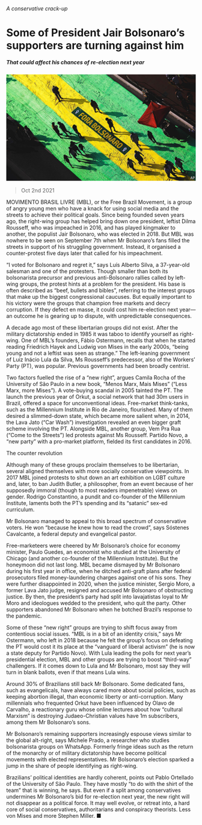 ###### A conservative crack-up

# Some of President Jair Bolsonaro’s supporters are turning against him 

##### That could affect his chances of re-election next year 

![image](images/20211002_AMP001_0.jpg) 

> Oct 2nd 2021 

MOVIMENTO BRASIL LIVRE (MBL), or the Free Brazil Movement, is a group of angry young men who have a knack for using social media and the streets to achieve their political goals. Since being founded seven years ago, the right-wing group has helped bring down one president, leftist Dilma Rousseff, who was impeached in 2016, and has played kingmaker to another, the populist Jair Bolsonaro, who was elected in 2018. But MBL was nowhere to be seen on September 7th when Mr Bolsonaro’s fans filled the streets in support of his struggling government. Instead, it organised a counter-protest five days later that called for his impeachment.

“I voted for Bolsonaro and regret it,” says Luís Alberto Silva, a 37-year-old salesman and one of the protesters. Though smaller than both its bolsonarista precursor and previous anti-Bolsonaro rallies called by left-wing groups, the protest hints at a problem for the president. His base is often described as “beef, bullets and bibles”, referring to the interest groups that make up the biggest congressional caucuses. But equally important to his victory were the groups that champion free markets and decry corruption. If they defect en masse, it could cost him re-election next year—an outcome he is gearing up to dispute, with unpredictable consequences.


A decade ago most of these libertarian groups did not exist. After the military dictatorship ended in 1985 it was taboo to identify yourself as right-wing. One of MBL’s founders, Fábio Ostermann, recalls that when he started reading Friedrich Hayek and Ludwig von Mises in the early 2000s, “being young and not a leftist was seen as strange.” The left-leaning government of Luiz Inácio Lula da Silva, Ms Rousseff’s predecessor, also of the Workers’ Party (PT), was popular. Previous governments had been broadly centrist.

Two factors fuelled the rise of a “new right”, argues Camila Rocha of the University of São Paulo in a new book, “Menos Marx, Mais Mises” (“Less Marx, more Mises”). A vote-buying scandal in 2005 tainted the PT. The launch the previous year of Orkut, a social network that had 30m users in Brazil, offered a space for unconventional ideas. Free-market think-tanks, such as the Millennium Institute in Rio de Janeiro, flourished. Many of them desired a slimmed-down state, which became more salient when, in 2014, the Lava Jato (“Car Wash”) investigation revealed an even bigger graft scheme involving the PT. Alongside MBL, another group, Vem Pra Rua (“Come to the Streets”) led protests against Ms Rousseff. Partido Novo, a “new party” with a pro-market platform, fielded its first candidates in 2016.

The counter revolution

Although many of these groups proclaim themselves to be libertarian, several aligned themselves with more socially conservative viewpoints. In 2017 MBL joined protests to shut down an art exhibition on LGBT culture and, later, to ban Judith Butler, a philosopher, from an event because of her supposedly immoral (though to most readers impenetrable) views on gender. Rodrigo Constantino, a pundit and co-founder of the Millennium Institute, laments both the PT’s spending and its “satanic” sex-ed curriculum.

Mr Bolsonaro managed to appeal to this broad spectrum of conservative voters. He won “because he knew how to read the crowd”, says Sóstenes Cavalcante, a federal deputy and evangelical pastor.

Free-marketeers were cheered by Mr Bolsonaro’s choice for economy minister, Paulo Guedes, an economist who studied at the University of Chicago (and another co-founder of the Millennium Institute). But the honeymoon did not last long. MBL became dismayed by Mr Bolsonaro during his first year in office, when he ditched anti-graft plans after federal prosecutors filed money-laundering charges against one of his sons. They were further disappointed in 2020, when the justice minister, Sergio Moro, a former Lava Jato judge, resigned and accused Mr Bolsonaro of obstructing justice. By then, the president’s party had split into lavajatistas loyal to Mr Moro and ideologues wedded to the president, who quit the party. Other supporters abandoned Mr Bolsonaro when he botched Brazil’s response to the pandemic.

Some of these “new right” groups are trying to shift focus away from contentious social issues. “MBL is in a bit of an identity crisis,” says Mr Ostermann, who left in 2018 because he felt the group’s focus on defeating the PT would cost it its place at the “vanguard of liberal activism” (he is now a state deputy for Partido Novo). With Lula leading the polls for next year’s presidential election, MBL and other groups are trying to boost “third-way” challengers. If it comes down to Lula and Mr Bolsonaro, most say they will turn in blank ballots, even if that means Lula wins.

Around 30% of Brazilians still back Mr Bolsonaro. Some dedicated fans, such as evangelicals, have always cared more about social policies, such as keeping abortion illegal, than economic liberty or anti-corruption. Many millennials who frequented Orkut have been influenced by Olavo de Carvalho, a reactionary guru whose online lectures about how “cultural Marxism” is destroying Judaeo-Christian values have 1m subscribers, among them Mr Bolsonaro’s sons.

Mr Bolsonaro’s remaining supporters increasingly espouse views similar to the global alt-right, says Michele Prado, a researcher who studies bolsonarista groups on WhatsApp. Formerly fringe ideas such as the return of the monarchy or of military dictatorship have become political movements with elected representatives. Mr Bolsonaro’s election sparked a jump in the share of people identifying as right-wing.

Brazilians’ political identities are hardly coherent, points out Pablo Ortellado of the University of São Paulo. They have mostly “to do with the shirt of the team” that is winning, he says. But even if a split among conservatives undermines Mr Bolsonaro’s bid for re-election next year, the new right will not disappear as a political force. It may well evolve, or retreat into, a hard core of social conservatives, authoritarians and conspiracy theorists. Less von Mises and more Stephen Miller. ■

